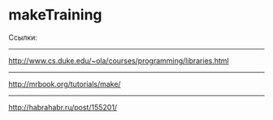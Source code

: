 makeTraining
============
Cсылки:
__________
http://www.cs.duke.edu/~ola/courses/programming/libraries.html
__________
http://mrbook.org/tutorials/make/
__________
http://habrahabr.ru/post/155201/
